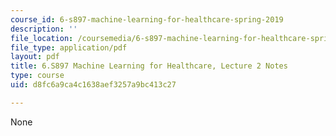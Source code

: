 ```yaml
---
course_id: 6-s897-machine-learning-for-healthcare-spring-2019
description: ''
file_location: /coursemedia/6-s897-machine-learning-for-healthcare-spring-2019/d8fc6a9ca4c1638aef3257a9bc413c27_MIT6_S897S19_lec2note.pdf
file_type: application/pdf
layout: pdf
title: 6.S897 Machine Learning for Healthcare, Lecture 2 Notes
type: course
uid: d8fc6a9ca4c1638aef3257a9bc413c27

---
```

None